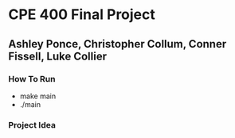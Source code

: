 # CPE 400 Final Project

## Ashley Ponce, Christopher Collum, Conner Fissell, Luke Collier

### How To Run
* make main
* ./main

### Project Idea
 